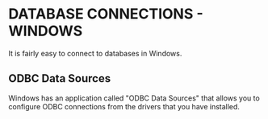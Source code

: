 # DATABASE CONNECTIONS - WINDOWS

It is fairly easy to connect to databases in Windows.

## ODBC Data Sources

Windows has an application called "ODBC Data Sources" that allows you to configure ODBC connections from the drivers that you have installed.
